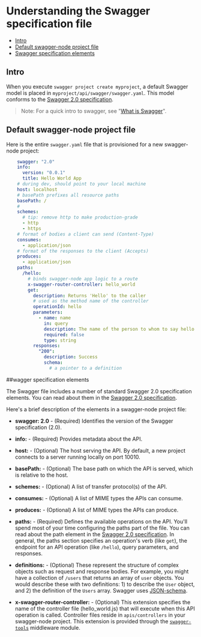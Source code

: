 # <a name="understandingthespec"></a>Understanding the Swagger specification file

* [Intro](#intro)
* [Default swagger-node project file](#default)
* [Swagger specification elements](#reference)

## <a name="intro"></a>Intro

When you execute `swagger project create myproject`, a default Swagger model is placed in `myproject/api/swagger/swagger.yaml`. This model conforms to the [Swagger 2.0 specification](https://github.com/reverb/swagger-spec/blob/master/versions/2.0.md). 

>Note: For a quick intro to swagger, see "[What is Swagger](./swagger-about)". 

## <a name="default"></a>Default swagger-node project file

Here is the entire `swagger.yaml` file that is provisioned for a new swagger-node project: 

```yaml
    swagger: "2.0"
    info:
      version: "0.0.1"
      title: Hello World App
    # during dev, should point to your local machine
    host: localhost
    # basePath prefixes all resource paths
    basePath: /
    #
    schemes:
      # tip: remove http to make production-grade
      - http
      - https
    # format of bodies a client can send (Content-Type)
    consumes:
      - application/json
    # format of the responses to the client (Accepts)
    produces:
      - application/json
    paths:
      /hello:
        # binds swagger-node app logic to a route
        x-swagger-router-controller: hello_world
        get:
          description: Returns 'Hello' to the caller
          # used as the method name of the controller
          operationId: hello
          parameters:
            - name: name
              in: query
              description: The name of the person to whom to say hello
              required: false
              type: string
          responses:
            "200":
              description: Success
              schema:
                # a pointer to a definition
```


##<a name="reference"></a>wagger specification elements

The Swagger file includes a number of standard Swagger 2.0 specification elements. You can read about them in the [Swagger 2.0 specification](https://github.com/reverb/swagger-spec/blob/master/versions/2.0.md). 

Here's a brief description of the elements in a swagger-node project file:

*  **swagger: 2.0** - (Required) Identifies the version of the Swagger specification (2.0).

*  **info:** - (Required) Provides metadata about the API.

*  **host:** - (Optional) The host serving the API. By default, a new project connects to a server running locally on port 10010. 

*  **basePath:** - (Optional) The base path on which the API is served, which is relative to the host. 

*  **schemes:** - (Optional) A list of transfer protocol(s) of the API.

*  **consumes:** - (Optional) A list of MIME types the APIs can consume.

*  **produces:** - (Optional) A list of MIME types the APIs can produce.

*  **paths:** - (Required) Defines the available operations on the API. You'll spend most of your time configuring the paths part of the file. You can read about the path element in the [Swagger 2.0 specification](https://github.com/reverb/swagger-spec/blob/master/versions/2.0.md). In general, the paths section specifies an operation's verb (like `get`), the endpoint for an API operation (like `/hello`), query parameters, and responses. 

* **definitions:** - (Optional) These represent the structure of complex objects such as request and response bodies. For example, you might have a collection of `/users` that returns an array of `user` objects. You would describe these with two definitions: 1) to describe the `User` object, and 2) the definition of the `Users` array. Swagger uses [JSON-schema](http://json-schema.org/).

* **x-swagger-router-controller:** - (Optional) This extension specifies the name of the controller file (hello_world.js) that will execute when this API operation is called. Controller files reside in `apis/controllers` in your swagger-node project. This extension is provided through the [`swagger-tools`](https://github.com/apigee-127/swagger-tools) middleware module.

